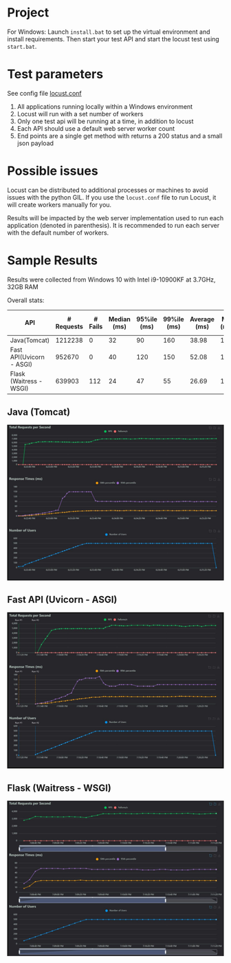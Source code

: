 # Project

For Windows: Launch `install.bat` to set up the virtual environment and install requirements. Then start your test API and start the locust test using `start.bat`.

# Test parameters

See config file [locust.conf](locust-tester\locust.conf)

1. All applications running locally within a Windows environment
1. Locust will run with a set number of workers
1. Only one test api will be running at a time, in addition to locust
1. Each API should use a default web server worker count
1. End points are a single get method with returns a 200 status and a small json payload

# Possible issues

Locust can be distributed to additional processes or machines to avoid issues with the python GIL. If you use the `locust.conf` file to run Locust, it will create workers manually for you.

Results will be impacted by the web server implementation used to run each application (denoted in parenthesis). It is recommended to run each server with the default number of workers.

# Sample Results

Results were collected from Windows 10 with Intel i9-10900KF at 3.7GHz, 32GB RAM

Overall stats:

|API|# Requests|# Fails|Median (ms)|95%ile (ms)|99%ile (ms)|Average (ms)|Min (ms)|Max (ms)|Average size (bytes)|Current RPS|Current Failures/s|
|-|-|-|-|-|-|-|-|-|-|-|-|
|Java(Tomcat)|1212238|0|32|90|160|38.98|1|358|21|7103|0|
|Fast API(Uvicorn - ASGI)|952670|0|40|120|150|52.08|1|3236|33|5607.1|0
|Flask (Waitress - WSGI)|639903|112|24|47|55|26.69|1|4113|24|3693.4|1.2|

## Java (Tomcat)

![](resultimages/javachart.JPG)

## Fast API (Uvicorn - ASGI)

![](resultimages/fastapichart.JPG)

## Flask (Waitress - WSGI)

![](resultimages/flaskchart.JPG)
